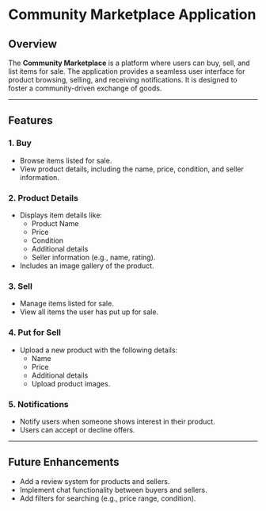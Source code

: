 # Community Marketplace Application

## Overview
The **Community Marketplace** is a platform where users can buy, sell, and list items for sale. The application provides a seamless user interface for product browsing, selling, and receiving notifications. It is designed to foster a community-driven exchange of goods.

---

## Features

### 1. **Buy**
- Browse items listed for sale.
- View product details, including the name, price, condition, and seller information.

### 2. **Product Details**
- Displays item details like:
  - Product Name
  - Price
  - Condition
  - Additional details
  - Seller information (e.g., name, rating).
- Includes an image gallery of the product.

### 3. **Sell**
- Manage items listed for sale.
- View all items the user has put up for sale.

### 4. **Put for Sell**
- Upload a new product with the following details:
  - Name
  - Price
  - Additional details
  - Upload product images.

### 5. **Notifications**
- Notify users when someone shows interest in their product.
- Users can accept or decline offers.

---

## Future Enhancements
- Add a review system for products and sellers.
- Implement chat functionality between buyers and sellers.
- Add filters for searching (e.g., price range, condition).
